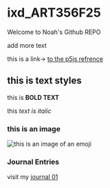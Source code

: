 # ixd_ART356F25

 Welcome to Noah's Github REPO

add more text 

this is a link-> [to the p5js refrence](https://p5js.org/)

## this is text styles

this is **BOLD TEXT**

this *text is italic*

### this is an image

![this is an image of an emoji](https://i.pinimg.com/564x/17/e7/5f/17e75fd1ddb53abfecf4e8ca19aa355b.jpg)

### Journal Entries

visit my [journal 01](journal/8262025_.md)
